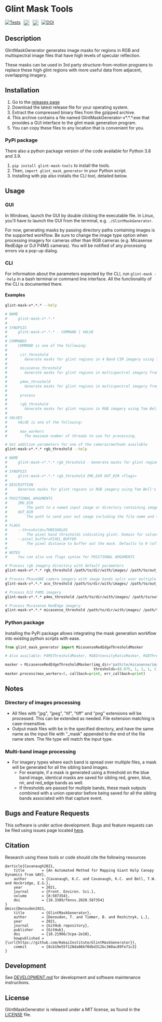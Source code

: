 # Glint Mask Tools

<div style="overflow: hidden; display: flex; justify-content:flex-start; gap:10px;">
<a href="https://github.com/HakaiInstitute/GlintMaskGenerator/actions/workflows/test_code.yml">
    <img alt="Tests" src="https://github.com/HakaiInstitute/GlintMaskGenerator/actions/workflows/test_code.yml/badge.svg"/>
</a>

<a href="https://github.com/HakaiInstitute/GlintMaskGenerator/blob/main/LICENSE.txt">
    <img alt="License: MIT" src="https://img.shields.io/badge/License-MIT-black.svg" height="20px" />
</a>

<a href="https://badge.fury.io/py/glint-mask-tools">
    <img alt="PyPI version" src="https://badge.fury.io/py/glint-mask-tools.svg" height="20">
</a>

<a href="https://zenodo.org/badge/latestdoi/266147098">
    <img src="https://zenodo.org/badge/266147098.svg" alt="DOI">
</a>
</div>

## Description

GlintMaskGenerator generates image masks for regions in RGB and multispectral image files that have high levels of specular reflection.

These masks can be used in 3rd party structure-from-motion programs to replace these high glint regions with more useful data from adjacent, overlapping imagery.

## Installation

1. Go to the [releases page](https://github.com/HakaiInstitute/glint-mask-tools/releases)
2. Download the latest release file for your operating system.
3. Extract the compressed binary files from the gzipped archive.
4. This archive contains a file named GlintMaskGenerator-v*.\*.\*.exe that provides a GUI interface to the glint mask generation program.
5. You can copy these files to any location that is convenient for you.

### PyPi package

There also a python package version of the code available for Python 3.8 and 3.9.

1. `pip install glint-mask-tools` to install the tools.
2. Then, `import glint_mask_generator` in your Python script.
3. Installing with pip also installs the CLI tool, detailed below.

## Usage

### GUI

In Windows, launch the GUI by double clicking the executable file. In Linux, you'll have to launch the GUI from the
terminal, e.g. `./GlintMaskGenerator`.

For now, generating masks by passing directory paths containing images is the supported workflow. Be sure to change the
image type option when processing imagery for cameras other than RGB cameras (e.g. Micasense RedEdge or DJI P4MS cameras). You will be notified of any
processing errors via a pop-up dialog.

### CLI

For information about the parameters expected by the CLI, run `glint-mask --help` in a bash terminal or command
line interface. All the functionality of the CLI is documented there.

#### Examples

```bash
glint-mask-v*.*.* --help

# NAME
#     glint-mask-v*.*.*
#
# SYNOPSIS
#     glint-mask-v*.*.* - COMMAND | VALUE
#
# COMMANDS
#     COMMAND is one of the following:
#
#      cir_threshold
#        Generate masks for glint regions in 4 Band CIR imagery using Tom Bell's binning algorithm.
#
#      micasense_threshold
#        Generate masks for glint regions in multispectral imagery from the Micasense camera using Tom Bell's algorithm on the blue image band.
#
#      p4ms_threshold
#        Generate masks for glint regions in multispectral imagery from the DJI camera using Tom Bell's algorithm on the Blue image band.
#
#      process
#
#      rgb_threshold
#        Generate masks for glint regions in RGB imagery using Tom Bell's binning algorithm.
#
# VALUES
#     VALUE is one of the following:
#
#      max_workers
#        The maximum number of threads to use for processing.
```

```bash
# Get addition parameters for one of the cameras/methods available
glint-mask-v*.*.* rgb_threshold --help

# NAME
#     glint-mask-v*.*.* rgb_threshold - Generate masks for glint regions in RGB imagery using Tom Bell's binning algorithm.
#
# SYNOPSIS
#     glint-mask-v*.*.* rgb_threshold IMG_DIR OUT_DIR <flags>
#
# DESCRIPTION
#     Generate masks for glint regions in RGB imagery using Tom Bell's binning algorithm.
#
# POSITIONAL ARGUMENTS
#     IMG_DIR
#         The path to a named input image or directory containing images. If img_dir is a directory, all tif, jpg, jpeg, and png images in that directory will be # processed.
#     OUT_DIR
#         The path to send your out image including the file name and type. e.g. "/path/to/mask.png". out_dir must be a directory if img_dir is specified as a # # # directory.
#
# FLAGS
#     --thresholds=THRESHOLDS
#         The pixel band thresholds indicating glint. Domain for values is (0.0, 1.0). Default is [1, 1, 0.875].
#     --pixel_buffer=PIXEL_BUFFER
#         The pixel distance to buffer out the mask. Defaults to 0 (off).
#
# NOTES
#     You can also use flags syntax for POSITIONAL ARGUMENTS
```

```bash
# Process rgb imagery directory with default parameters
glint-mask-v*.*.* rgb_threshold /path/to/dir/with/images/ /path/to/out_masks/dir/

# Process PhaseONE camera imagery with image bands split over multiple files
glint-mask-v*.*.* aco_threshold /path/to/dir/with/images/ /path/to/out_masks/dir/

# Process DJI P4MS imagery
glint-mask-v*.*.* p4ms_threshold /path/to/dir/with/images/ /path/to/out_masks/dir/

# Process Micasense RedEdge imagery
glint-mask-v*.*.* micasense_threshold /path/to/dir/with/images/ /path/to/out_masks/dir/
```

### Python package
Installing the PyPi package allows integrating the mask generation workflow into existing python scripts with ease.

```python
from glint_mask_generator import MicasenseRedEdgeThresholdMasker

# Also available: P4MSThresholdMasker, RGBIntensityRatioMasker, RGBThresholdMasker

masker = MicasenseRedEdgeThresholdMasker(img_dir="path/to/micasense/images/", mask_dir="path/to/output/dir/",
                                         thresholds=(0.875, 1, 1, 1, 1), pixel_buffer=5)
masker.process(max_workers=5, callback=print, err_callback=print)
```

## Notes

### Directory of images processing

- All files with "jpg", "jpeg", "tif", "tiff" and "png" extensions will be processed. This can be extended as needed.
  File extension matching is case-insensitive.
- Output mask files with be in the specified directory, and have the same name as the input file with "_mask" appended
  to the end of the file name stem. The file type will match the input type.

### Multi-band image processing
- For imagery types where each band is spread over multiple files, a mask will be generated for all the sibling band images.
    - For example, if a mask is generated using a threshold on the blue band image, identical masks are saved for sibling red, green, blue, nir, and red_edge bands as well.
    - If thresholds are passed for multiple bands, these mask outputs combined with a union operator before being saved for all the sibling bands associated with that capture event.

## Bugs and Feature Requests

This software is under active development. Bugs and feature requests can be filed using issues page located [here](https://github.com/HakaiInstitute/glint-mask-tools/issues).

## Citation

Research using these tools or code should cite the following resources

```bibtext
@article{Cavanaugh2021,
	title        = {An Automated Method for Mapping Giant Kelp Canopy Dynamics from UAV},
	author       = {Cavanaugh, K.C. and Cavanaugh, K.C. and Bell, T.W. and Hockridge, E.G.},
	year         = 2021,
	journal      = {Front. Environ. Sci.},
	volume       = {8:587354},
	doi          = {10.3389/fenvs.2020.587354}
}
@misc{Denouden2021,
	title        = {GlintMaskGenerator},
	author       = {Denouden, T. and Timmer, B. and Reshitnyk, L.},
	year         = 2021,
	journal      = {GitHub repository},
	publisher    = {GitHub},
	doi          = {10.21966/3cpa-2e10},
	howpublished = {\url{https://github.com/HakaiInstitute/GlintMaskGenerator}},
	commit       = {8cb19e55f128da86bf0dbd312bc360ac89fe71c3}
}
```

## Development

See [DEVELOPMENT.md](DEVELOPMENT.md) for development and software maintenance instructions.

## License
GlintMaskGenerator is released under a MIT license, as found in the [LICENSE](LICENSE) file.
